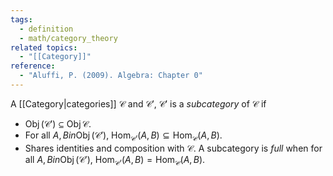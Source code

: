 ```yaml
---
tags:
  - definition
  - math/category_theory
related topics:
  - "[[Category]]"
reference:
  - "Aluffi, P. (2009). Algebra: Chapter 0"
---
```

A [[Category|categories]] $\mathcal{C}$ and $\mathcal{C}'$, $\mathcal{C}'$ is a _subcategory_ of $\mathcal{C}$ if
- $\operatorname{Obj}(\mathcal{C}')\subseteq\operatorname{Obj}{\mathcal{C}}$.
- For all $A,B  in \operatorname{Obj}(\mathcal{C}')$, $\operatorname{Hom}_{\mathcal{C}'}(A,B) \subseteq \operatorname{Hom}_{\mathcal{C}}(A,B)$.
- Shares identities and composition with $\mathcal{C}$.
A subcategory is _full_ when for all $A,B  in \operatorname{Obj}(\mathcal{C}')$, $\operatorname{Hom}_{\mathcal{C}'}(A,B) = \operatorname{Hom}_{\mathcal{C}}(A,B)$.